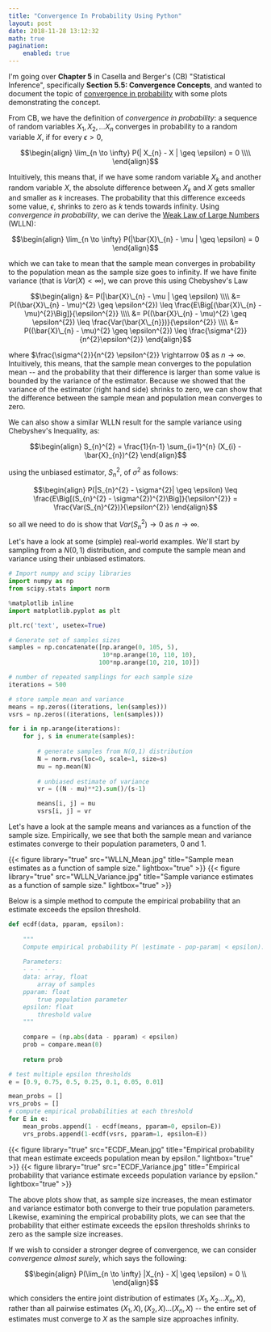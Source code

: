 ```yaml
---
title: "Convergence In Probability Using Python"
layout: post
date: 2018-11-28 13:12:32
math: true
pagination: 
    enabled: true
---
```


I'm going over **Chapter 5** in Casella and Berger's (CB) "Statistical Inference", specifically **Section 5.5: Convergence Concepts**, and wanted to document the topic of [convergence in probability](https://en.wikipedia.org/wiki/Convergence_of_random_variables#Convergence_in_probability) with some plots demonstrating the concept.

From CB, we have the definition of *convergence in probability*: a sequence of random variables $X_{1}, X_{2}, ... X_{n}$ converges in probability to a random variable $X$, if for every $\epsilon > 0$,

$$\begin{align}
\lim_{n \to \infty} P(| X_{n} - X | \geq \epsilon) = 0 \\\\
\end{align}$$

Intuitively, this means that, if we have some random variable $X_{k}$ and another random variable $X$, the absolute difference between $X_{k}$ and $X$ gets smaller and smaller as $k$ increases.  The probability that this difference exceeds some value, $\epsilon$, shrinks to zero as $k$ tends towards infinity.  Using *convergence in probability*, we can derive the [Weak Law of Large Numbers](https://en.wikipedia.org/wiki/Law_of_large_numbers#Weak_law) (WLLN):

$$\begin{align}
\lim_{n \to \infty} P(|\bar{X}\_{n} - \mu | \geq \epsilon) = 0
\end{align}$$

which we can take to mean that the sample mean converges in probability to the population mean as the sample size goes to infinity.  If we have finite variance (that is $Var(X) < \infty$), we can prove this using Chebyshev's Law

$$\begin{align}
 &= P(|\bar{X}\_{n} - \mu | \geq \epsilon) \\\\
 &= P((\bar{X}\_{n} - \mu)^{2} \geq \epsilon^{2}) \leq \frac{E\Big[(\bar{X}\_{n} - \mu)^{2}\Big]}{\epsilon^{2}} \\\\
 &= P((\bar{X}\_{n} - \mu)^{2} \geq \epsilon^{2}) \leq \frac{Var(\bar{X\_{n}})}{\epsilon^{2}} \\\\
 &= P((\bar{X}\_{n} - \mu)^{2} \geq \epsilon^{2}) \leq \frac{\sigma^{2}}{n^{2}\epsilon^{2}}
\end{align}$$

where $\frac{\sigma^{2}}{n^{2} \epsilon^{2}} \rightarrow 0$ as $n \rightarrow \infty$.  Intuitively, this means, that the sample mean converges to the population mean -- and the probability that their difference is larger than some value is bounded by the variance of the estimator.  Because we showed that the variance of the estimator (right hand side) shrinks to zero, we can show that the difference between the sample mean and population mean converges to zero.

We can also show a similar WLLN result for the sample variance using Chebyshev's Inequality, as:

$$\begin{align}
S_{n}^{2} = \frac{1}{n-1} \sum_{i=1}^{n} (X_{i} - \bar{X}_{n})^{2}
\end{align}$$

using the unbiased estimator, $S_{n}^{2}$, of $\sigma^{2}$ as follows:

$$\begin{align}
P(|S_{n}^{2} - \sigma^{2}| \geq \epsilon) \leq \frac{E\Big[(S_{n}^{2} - \sigma^{2})^{2}\Big]}{\epsilon^{2}} = \frac{Var(S_{n}^{2})}{\epsilon^{2}}
\end{align}$$

so all we need to do is show that $Var(S_{n}^{2}) \rightarrow 0$ as $n \rightarrow \infty$.

Let's have a look at some (simple) real-world examples.  We'll start by sampling from a $N(0,1)$ distribution, and compute the sample mean and variance using their unbiased estimators.

```python
# Import numpy and scipy libraries
import numpy as np
from scipy.stats import norm

%matplotlib inline
import matplotlib.pyplot as plt

plt.rc('text', usetex=True)
```

```python
# Generate set of samples sizes
samples = np.concatenate([np.arange(0, 105, 5), 
                          10*np.arange(10, 110, 10),
                         100*np.arange(10, 210, 10)])

# number of repeated samplings for each sample size
iterations = 500

# store sample mean and variance
means = np.zeros((iterations, len(samples)))
vsrs = np.zeros((iterations, len(samples)))

for i in np.arange(iterations):
    for j, s in enumerate(samples):
        
        # generate samples from N(0,1) distribution
        N = norm.rvs(loc=0, scale=1, size=s)
        mu = np.mean(N)
        
        # unbiased estimate of variance
        vr = ((N - mu)**2).sum()/(s-1)

        means[i, j] = mu
        vsrs[i, j] = vr
```

Let's have a look at the sample means and variances as a function of the sample size.  Empirically, we see that both the sample mean and variance estimates converge to their population parameters, 0 and 1.

{{< figure library="true" src="WLLN_Mean.jpg" title="Sample mean estimates as a function of sample size." lightbox="true" >}}
{{< figure library="true" src="WLLN_Variance.jpg" title="Sample variance estimates as a function of sample size." lightbox="true" >}}

Below is a simple method to compute the empirical probability that an estimate exceeds the epsilon threshold.

```python
def ecdf(data, pparam, epsilon):
    
    """
    Compute empirical probability P( |estimate - pop-param| < epsilon).
    
    Parameters:
    - - - - -
    data: array, float
        array of samples
    pparam: float
        true population parameter
    epsilon: float
        threshold value
    """
    
    compare = (np.abs(data - pparam) < epsilon)
    prob = compare.mean(0)
    
    return prob
```

```python
# test multiple epsilon thresholds
e = [0.9, 0.75, 0.5, 0.25, 0.1, 0.05, 0.01]

mean_probs = []
vrs_probs = []
# compute empirical probabilities at each threshold
for E in e:
    mean_probs.append(1 - ecdf(means, pparam=0, epsilon=E))
    vrs_probs.append(1-ecdf(vsrs, pparam=1, epsilon=E))
```

{{< figure library="true" src="ECDF_Mean.jpg" title="Empirical probability that mean estimate exceeds population mean by epsilon." lightbox="true" >}}
{{< figure library="true" src="ECDF_Variance.jpg" title="Empirical probability that variance estimate exceeds population variance by epsilon." lightbox="true" >}}


The above plots show that, as sample size increases, the mean estimator and variance estimator both converge to their true population parameters.  Likewise, examining the empirical probability plots, we can see that the probability that either estimate exceeds the epsilon thresholds shrinks to zero as the sample size increases.

If we wish to consider a stronger degree of convergence, we can consider *convergence almost surely*, which says the following:

$$\begin{align}
P(\lim_{n \to \infty} |X_{n} - X| \geq \epsilon) = 0 \\
\end{align}$$

which considers the entire joint distribution of estimates $( X_{1}, X_{2}...X_{n}, X)$, rather than all pairwise estimates $(X_{1},X), (X_{2},X)... (X_{n},X)$ -- the entire set of estimates must converge to $X$ as the sample size approaches infinity.